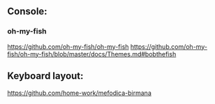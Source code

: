 ## Console:
### oh-my-fish
https://github.com/oh-my-fish/oh-my-fish
https://github.com/oh-my-fish/oh-my-fish/blob/master/docs/Themes.md#bobthefish

## Keyboard layout:
https://github.com/home-work/mefodica-birmana
